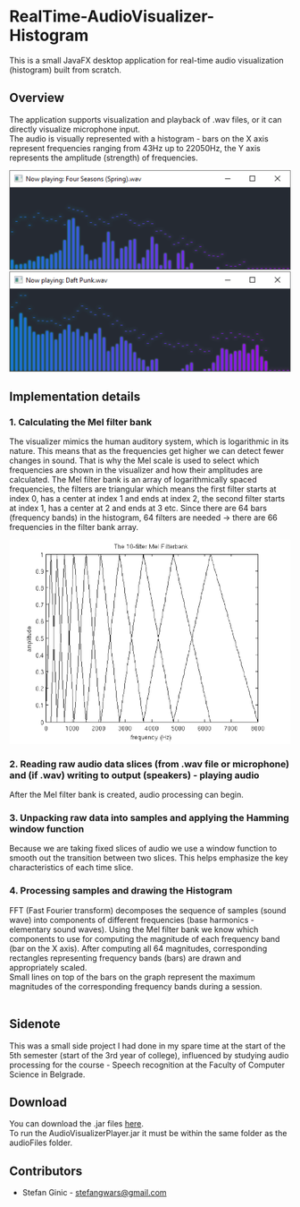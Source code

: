 # RealTime-AudioVisualizer-Histogram
This is a small JavaFX desktop application for real-time audio visualization (histogram) built from scratch.

## Overview
The application supports visualization and playback of .wav files, or it can directly visualize microphone input.
<br> The audio is visually represented with a histogram - bars on the X axis represent frequencies ranging from 43Hz up to 22050Hz, the Y axis represents the amplitude (strength) of frequencies.

![Alt text](images/pic3.png?raw=true "")
![Alt text](images/pic4.png?raw=true "")


## Implementation details<br>
### 1. Calculating the Mel filter bank
The visualizer mimics the human auditory system, which is logarithmic in its nature. This means that as the frequencies get higher we can detect fewer changes in sound. That is why the Mel scale is used to select which frequencies are shown in the visualizer and how their amplitudes are calculated. The Mel filter bank is an array of logarithmically spaced frequencies, the filters are triangular which means the first filter starts at index 0, has a center at index 1 and ends at index 2, the second filter starts at index 1, has a center at 2 and ends at 3 etc. Since there are 64 bars (frequency bands) in the histogram, 64 filters are needed -> there are 66 frequencies in the filter bank array.

![Alt text](images/melbank.png?raw=true "10 filter example")

### 2. Reading raw audio data slices (from .wav file or microphone) and (if .wav) writing to output (speakers) - playing audio
After the Mel filter bank is created, audio processing can begin.
### 3. Unpacking raw data into samples and applying the Hamming window function
Because we are taking fixed slices of audio we use a window function to smooth out the transition between two slices. This helps emphasize the key characteristics of each time slice.
### 4. Processing samples and drawing the Histogram
FFT (Fast Fourier transform) decomposes the sequence of samples (sound wave) into components of different frequencies (base harmonics - elementary sound waves). Using the Mel filter bank we know which components to use for computing the magnitude of each frequency band (bar on the X axis). After computing all 64 magnitudes, corresponding rectangles representing frequency bands (bars) are drawn and appropriately scaled.
<br>Small lines on top of the bars on the graph represent the maximum magnitudes of the corresponding frequency bands during a session.<br><br>

## Sidenote
This was a small side project I had done in my spare time at the start of the 5th semester (start of the 3rd year of college), influenced by studying audio processing for the course - Speech recognition at the Faculty of Computer Science in Belgrade.

## Download
You can download the .jar files [here](downloads).<br>
To run the AudioVisualizerPlayer.jar it must be within the same folder as the audioFiles folder.

## Contributors
- Stefan Ginic - <stefangwars@gmail.com>
